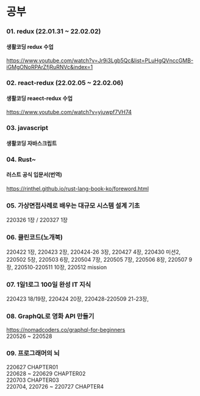 # 공부

### 01. redux (22.01.31 ~ 22.02.02)

#### 생활코딩 redux 수업

https://www.youtube.com/watch?v=Jr9i3Lgb5Qc&list=PLuHgQVnccGMB-iGMgONoRPArZfjRuRNVc&index=1

### 02. react-redux (22.02.05 ~ 22.02.06)

#### 생활코딩 reaect-redux 수업

https://www.youtube.com/watch?v=yjuwpf7VH74

### 03. javascript

#### 생활코딩 자바스크립트

### 04. Rust~

#### 러스트 공식 입문서(번역)

https://rinthel.github.io/rust-lang-book-ko/foreword.html

### 05. 가상면접사례로 배우는 대규모 시스템 설계 기초

220326 1장 / 220327 1장

### 06. 클린코드(노개북)

220422 1장, 220423 2장, 220424-26 3장, 220427 4장, 220430 미션2, 220502 5장, 220503 6장, 220504 7장, 220505 7장, 220506 8장, 220507 9장, 220510-220511 10장, 220512 mission

### 07. 1일1로그 100일 완성 IT 지식

220423 18/19장, 220424 20장, 220428-220509 21-23장,

### 08. GraphQL로 영화 API 만들기

https://nomadcoders.co/graphql-for-beginners  
220526 ~ 220528

### 09. 프로그래머의 뇌

220627 CHAPTER01  
220628 ~ 220629 CHAPTER02  
220703 CHAPTER03  
220704, 220726 ~ 220727 CHAPTER4
